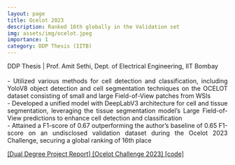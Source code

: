 ```yaml
---
layout: page
title: Ocelot 2023
description: Ranked 16th globally in the Validation set
img: assets/img/ocelot.jpeg
importance: 1
category: DDP Thesis (IITB)
---
```


<p align="justify"> DDP Thesis | Prof. Amit Sethi, Dept. of Electrical Engineering, IIT Bombay <br><br>
- Utilized various methods for cell detection and classification, including YoloV8 object detection and cell segmentation techniques on the OCELOT dataset consisting of small and large Field-of-View patches from WSIs<br>
- Developed a unified model with DeepLabV3 architecture for cell and tissue segmentation, leveraging the tissue
segmentation model’s Large Field-of-View predictions to enhance cell detection and classification<br>
- Attained a F1-score of 0.67 outperforming the author’s baseline of 0.65 F1-score on an undisclosed validation
dataset during the Ocelot 2023 Challenge, securing a global ranking of 16th place</p>

<a href = "https://jay6101.github.io/assets/pdf/DDP_Report_18D070050_Jay_Sawant.pdf"> [Dual Degree Project Report]</a><a href = "https://ocelot2023.grand-challenge.org/"> [Ocelot Challenge 2023]</a><a href = "https://github.com/MEDAL-IITB/Cell_detection-OCELOT"> [code]</a>




